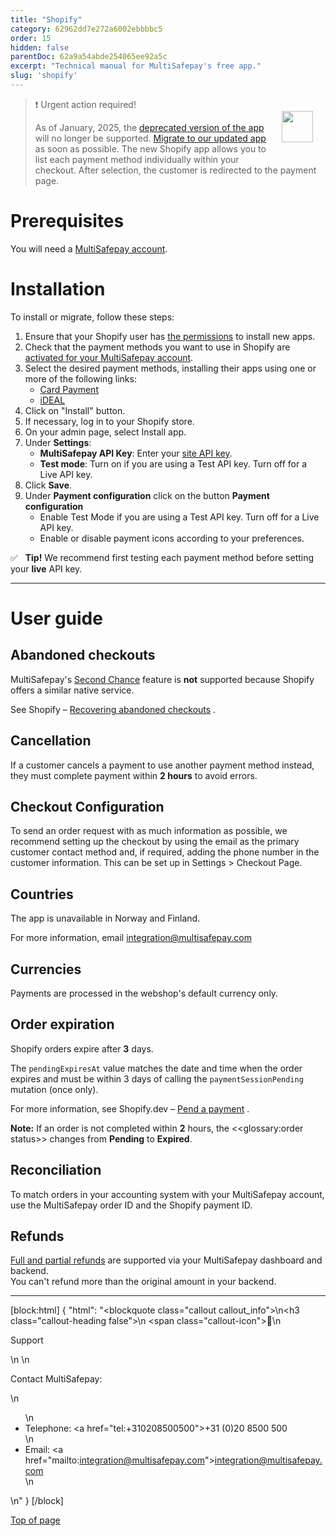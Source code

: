 ```yaml
---
title: "Shopify"
category: 62962dd7e272a6002ebbbbc5
order: 15
hidden: false
parentDoc: 62a9a54abde254065ee92a5c
excerpt: "Technical manual for MultiSafepay's free app."
slug: 'shopify'
---
```

<img src="https://raw.githubusercontent.com/MultiSafepay/docs/master/static/logo/Integrations/Shopify.svg" width="50" align="right" style="margin: 20px; max-height: 75px"/>

> ❗️ Urgent action required!
>
> As of January, 2025, the <a href="https://apps.shopify.com/multisafepay-payments" target="_blank">deprecated version of the app</a> will no longer be supported. 
> [Migrate to our updated app](/docs/shopify#how-to-install) as soon as possible.
> The new Shopify app allows you to list each payment method individually within your checkout. After selection, the customer is redirected to the payment page.

# Prerequisites

You will need a [MultiSafepay account](/docs/getting-started-guide/).

# Installation

To install or migrate, follow these steps:

1. Ensure that your Shopify user has <a href="https://help.shopify.com/en/manual/your-account/staff-accounts/staff-permissions/staff-permissions-descriptions#apps-and-channels-permissions" target="_blank">the permissions</a> to install new apps.
2. Check that the payment methods you want to use in Shopify are [activated for your MultiSafepay account](/docs/payment-methods). 
3. Select the desired payment methods, installing their apps using one or more of the following links:
   - <a href="https://apps.shopify.com/card-payment" target="_blank">Card Payment</a> <i class="fa fa-external-link" style="font-size:12px;color:#8b929e"></i>
    - <a href="https://apps.shopify.com/multisafepay-ideal" target="_blank">iDEAL</a> <i class="fa fa-external-link" style="font-size:12px;color:#8b929e"></i>
5. Click on "Install" button.
6. If necessary, log in to your Shopify store.
7. On your admin page, select Install app. 
6. Under **Settings**:
   - **MultiSafepay API Key**: Enter your [site API key](/docs/sites#site-id-api-key-and-security-code).
   - **Test mode**: Turn on if you are using a Test API key. Turn off for a Live API key.
5. Click **Save**.
6. Under **Payment configuration** click on the button **Payment configuration**
   - Enable Test Mode if you are using a Test API key. Turn off for a Live API key.
   - Enable or disable payment icons according to your preferences.

✅ &nbsp; **Tip!** We recommend first testing each payment method before setting your **live** API key. 
<br>

---

# User guide

## Abandoned checkouts

MultiSafepay's [Second Chance](/docs/second-chance/) feature is **not** supported because Shopify offers a similar native service.

See Shopify – <a href="https://help.shopify.com/en/manual/orders/abandoned-checkouts" target="_blank">Recovering abandoned checkouts</a> <i class="fa fa-external-link" style="font-size:12px;color:#8b929e"></i>.

## Cancellation

If a customer cancels a payment to use another payment method instead, they must complete payment within **2 hours** to avoid errors.

## Checkout Configuration

To send an order request with as much information as possible, we recommend setting up the checkout by using the email as the primary customer contact method and, if required, adding the phone number in the customer information. This can be set up in Settings > Checkout Page.

## Countries

The app is unavailable in Norway and Finland. 

For more information, email <integration@multisafepay.com>

## Currencies

Payments are processed in the webshop's default currency only.

## Order expiration

Shopify orders expire after **3** days. 

The `pendingExpiresAt` value matches the date and time when the order expires and must be within 3 days of calling the `paymentSessionPending` mutation (once only).

For more information, see Shopify.dev – <a href="https://shopify.dev/apps/payments/processing-a-payment#pend-a-payment" target="_blank">Pend a payment</a> <i class="fa fa-external-link" style="font-size:12px;color:#8b929e"></i>.

**Note:** If an order is not completed within **2** hours, the <<glossary:order status>> changes from **Pending** to **Expired**.

## Reconciliation

To match orders in your accounting system with your MultiSafepay account, use the MultiSafepay order ID and the Shopify payment ID.

## Refunds

[Full and partial refunds](/docs/refund-payments/) are supported via your MultiSafepay dashboard and backend.  
You can't refund more than the original amount in your backend.

---

[block:html]
{
  "html": "<blockquote class=\"callout callout_info\">\n<h3 class=\"callout-heading false\">\n        <span class=\"callout-icon\">💬</span>\n        <p>Support</p>\n    </h3>\n  <p>Contact MultiSafepay:</p>\n  <ul>\n    <li>Telephone: <a href=\"tel:+310208500500\">+31 (0)20 8500 500</a></li>\n    <li>Email: <a href=\"mailto:integration@multisafepay.com\">integration@multisafepay.com</a></li>\n  </ul>  \n</blockquote>"
}
[/block]

[Top of page](#)

